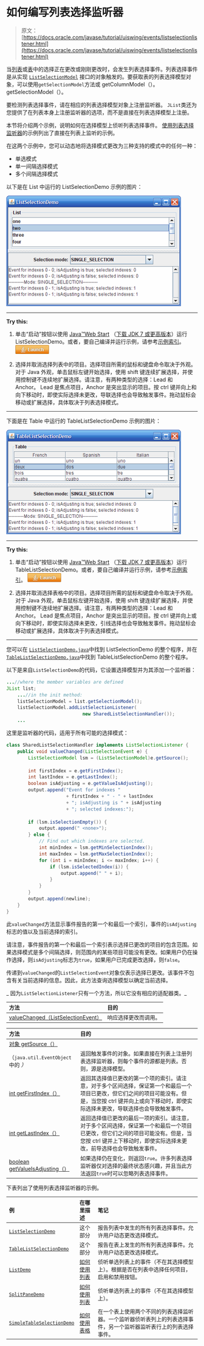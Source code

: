 # 如何编写列表选择监听器

> 原文： [https://docs.oracle.com/javase/tutorial/uiswing/events/listselectionlistener.html](https://docs.oracle.com/javase/tutorial/uiswing/events/listselectionlistener.html)

当[列表](../components/list.html)或[表](../components/table.html)中的选择正在更改或刚刚更改时，会发生列表选择事件。列表选择事件是从实现 [`ListSelectionModel`](https://docs.oracle.com/javase/8/docs/api/javax/swing/ListSelectionModel.html) 接口的对象触发的。要获取表的列表选择模型对象，可以使用`getSelectionModel`方法或 getColumnModel（）。getSelectionModel（）。

要检测列表选择事件，请在相应的列表选择模型对象上注册监听器。 `JList`类还为您提供了在列表本身上注册监听器的选项，而不是直接在列表选择模型上注册。

本节将介绍两个示例，说明如何在选择模型上侦听列表选择事件。 [使用列表选择监听器](#eg)的示例列出了直接在列表上监听的示例。

在这两个示例中，您可以动态地将选择模式更改为三种支持的模式中的任何一种：

*   单选模式
*   单一间隔选择模式
*   多个间隔选择模式

以下是在 List 中运行的 ListSelectionDemo 示例的图片：

![A snapshot of ListSelectionDemo, which demonstrates selection modes and list selection model.](img/f8e202290090e8544a5c17aa09067507.jpg)

* * *

**Try this:** 

1.  单击“启动”按钮以使用 [Java™Web Start](http://www.oracle.com/technetwork/java/javase/javawebstart/index.html) （[下载 JDK 7 或更高版本](http://www.oracle.com/technetwork/java/javase/downloads/index.html)）运行 ListSelectionDemo。或者，要自己编译并运行示例，请参考[示例索引](../examples/events/index.html#ListSelectionDemo)。 [![Launches the ListSelectionDemo example](img/4707a69a17729d71c56b2bdbbb4cc61c.jpg)](https://docs.oracle.com/javase/tutorialJWS/samples/uiswing/ListSelectionDemoProject/ListSelectionDemo.jnlp) 

2.  选择并取消选择列表中的项目。选择项目所需的鼠标和键盘命令取决于外观。对于 Java 外观，单击鼠标左键开始选择，使用 shift 键连续扩展选择，并使用控制键不连续地扩展选择。请注意，有两种类型的选择：Lead 和 Anchor。 Lead 是焦点项目，Anchor 是突出显示的项目。按 ctrl 键并向上和向下移动时，即使实际选择未更改，导联选择也会导致触发事件。拖动鼠标会移动或扩展选择，具体取决于列表选择模式。

* * *

下面是在 Table 中运行的 TableListSelectionDemo 示例的图片：

![A snapshot of TableListSelectionDemo, which demonstrates selection modes and list selection model.](img/763b5f51c4262665b9632cd59e42cf17.jpg)

* * *

**Try this:** 

1.  单击“启动”按钮以使用 [Java™Web Start](http://www.oracle.com/technetwork/java/javase/javawebstart/index.html) （[下载 JDK 7 或更高版本](http://www.oracle.com/technetwork/java/javase/downloads/index.html)）运行 TableListSelectionDemo。或者，要自己编译并运行示例，请参考[示例索引](../examples/events/index.html#TableListSelectionDemo)。 [![Launches the TableListSelectionDemo example](img/4707a69a17729d71c56b2bdbbb4cc61c.jpg)](https://docs.oracle.com/javase/tutorialJWS/samples/uiswing/TableListSelectionDemoProject/TableListSelectionDemo.jnlp) 

2.  选择并取消选择表格中的项目。选择项目所需的鼠标和键盘命令取决于外观。对于 Java 外观，单击鼠标左键开始选择，使用 shift 键连续扩展选择，并使用控制键不连续地扩展选择。请注意，有两种类型的选择：Lead 和 Anchor。 Lead 是焦点项目，Anchor 是突出显示的项目。按 ctrl 键并向上或向下移动时，即使实际选择未更改，引线选择也会导致触发事件。拖动鼠标会移动或扩展选择，具体取决于列表选择模式。

* * *

您可以在 [``ListSelectionDemo.java``](../examples/events/ListSelectionDemoProject/src/events/ListSelectionDemo.java)中找到 ListSelectionDemo 的整个程序，并在 [``TableListSelectionDemo.java``](../examples/events/TableListSelectionDemoProject/src/events/TableListSelectionDemo.java)中找到 TableListSelectionDemo 的整个程序。

以下是来自`ListSelectionDemo`的代码，它设置选择模型并为其添加一个监听器：

```java
...//where the member variables are defined
JList list;
    ...//in the init method:
    listSelectionModel = list.getSelectionModel();
    listSelectionModel.addListSelectionListener(
                            new SharedListSelectionHandler());
    ...

```

这里是监听器的代码，适用于所有可能的选择模式：

```java
class SharedListSelectionHandler implements ListSelectionListener {
    public void valueChanged(ListSelectionEvent e) {
        ListSelectionModel lsm = (ListSelectionModel)e.getSource();

        int firstIndex = e.getFirstIndex();
        int lastIndex = e.getLastIndex();
        boolean isAdjusting = e.getValueIsAdjusting();
        output.append("Event for indexes "
                      + firstIndex + " - " + lastIndex
                      + "; isAdjusting is " + isAdjusting
                      + "; selected indexes:");

        if (lsm.isSelectionEmpty()) {
            output.append(" <none>");
        } else {
            // Find out which indexes are selected.
            int minIndex = lsm.getMinSelectionIndex();
            int maxIndex = lsm.getMaxSelectionIndex();
            for (int i = minIndex; i <= maxIndex; i++) {
                if (lsm.isSelectedIndex(i)) {
                    output.append(" " + i);
                }
            }
        }
        output.append(newline);
    }
}

```

此`valueChanged`方法显示事件报告的第一个和最后一个索引，事件的`isAdjusting`标志的值以及当前选择的索引。

请注意，事件报告的第一个和最后一个索引表示选择已更改的项目的包含范围。如果选择模式是多个间隔选择，则范围内的某些项目可能没有更改。如果用户仍在操作选择，则`isAdjusting`标志为`true`，如果用户已完成更改选择，则`false`。

传递到`valueChanged`的`ListSelectionEvent`对象仅表示选择已更改。该事件不包含有关当前选择的信息。因此，此方法查询选择模型以确定当前选择。

_ 因为`ListSelectionListener`只有一个方法，所以它没有相应的适配器类。_

| 方法 | 目的 |
| :-- | :-- |
| [valueChanged（ListSelectionEvent）](https://docs.oracle.com/javase/8/docs/api/javax/swing/event/ListSelectionListener.html#valueChanged-javax.swing.ListSelectionEvent-) | 响应选择更改而调用。 |

| 方法 | 目的 |
| :-- | :-- |
| [对象 getSource（）](https://docs.oracle.com/javase/8/docs/api/java/util/EventObject.html#getSource--)
（`java.util.EventObject`中的 _）_ | 返回触发事件的对象。如果直接在列表上注册列表选择监听器，则每个事件的源都是列表。否则，源是选择模型。 |
| [int getFirstIndex（）](https://docs.oracle.com/javase/8/docs/api/javax/swing/event/ListSelectionEvent.html#getFirstIndex--) | 返回其选择值已更改的第一个项的索引。请注意，对于多个区间选择，保证第一个和最后一个项目已更改，但它们之间的项目可能没有。但是，当您按 ctrl 键并向上或向下移动时，即使实际选择未更改，导联选择也会导致触发事件。 |
| [int getLastIndex（）](https://docs.oracle.com/javase/8/docs/api/javax/swing/event/ListSelectionEvent.html#getLastIndex--) | 返回选择值已更改的最后一项的索引。请注意，对于多个区间选择，保证第一个和最后一个项目已更改，但它们之间的项目可能没有。但是，当您按 ctrl 键并上下移动时，即使实际选择未更改，前导选择也会导致触发事件。 |
| [boolean getValueIsAdjusting（）](https://docs.oracle.com/javase/8/docs/api/javax/swing/event/ListSelectionEvent.html#getValueIsAdjusting--) | 如果选择仍在变化，则返回`true`。许多列表选择监听器仅对选择的最终状态感兴趣，并且当此方法返回`true`时可以忽略列表选择事件。 |

下表列出了使用列表选择监听器的示例。

| 例 | 在哪里描述 | 笔记 |
| :-- | :-- | :-- |
| [`ListSelectionDemo`](../examples/events/index.html#ListSelectionDemo) | 这个部分 | 报告列表中发生的所有列表选择事件。允许用户动态更改选择模式。 |
| [`TableListSelectionDemo`](../examples/events/index.html#TableListSelectionDemo) | 这个部分 | 报告在表上发生的所有列表选择事件。允许用户动态更改选择模式。 |
| [`ListDemo`](../examples/components/index.html#ListDemo) | [如何使用列表](../components/list.html) | 侦听单选列表上的事件（不在其选择模型上）。根据是否在列表中选择任何项目，启用和禁用按钮。 |
| [`SplitPaneDemo`](../examples/components/index.html#SplitPaneDemo) | [如何使用列表](../components/list.html) | 侦听单选列表上的事件（不在其选择模型上）。 |
| [`SimpleTableSelectionDemo`](../examples/components/index.html#SimpleTableSelectionDemo) | [如何使用表格](../components/table.html) | 在一个表上使用两个不同的列表选择监听器。一个监听器侦听表列上的列表选择事件，另一个监听器监听表行上的列表选择事件。 |